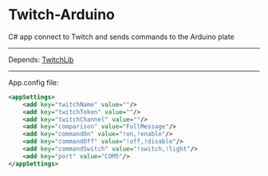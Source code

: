 # Twitch-Arduino
C# app connect to Twitch and sends commands to the Arduino plate
***
Depends:
   [TwitchLib](https://github.com/TwitchLib/TwitchLib)
***
App.config file:
```xml
<appSettings>
	<add key="twitchName" value=""/>
	<add key="twitchToken" value=""/>
	<add key="twitchChannel" value=""/>
	<add key="comparison" value="FullMessage"/>
	<add key="commandOn" value="!on,!enable"/>
	<add key="commandOff" value="!off,!disable"/>
	<add key="commandSwitch" value="!switch,!light"/>
	<add key="port" value="COM5"/>
</appSettings>
```